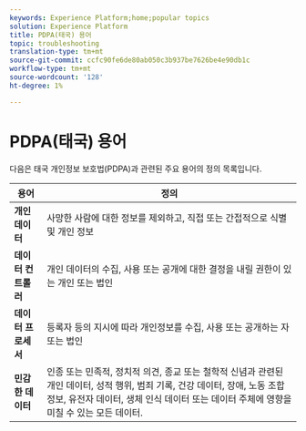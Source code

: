 ```yaml
---
keywords: Experience Platform;home;popular topics
solution: Experience Platform
title: PDPA(태국) 용어
topic: troubleshooting
translation-type: tm+mt
source-git-commit: ccfc90fe6de80ab050c3b937be7626be4e90db1c
workflow-type: tm+mt
source-wordcount: '128'
ht-degree: 1%

---
```



# PDPA(태국) 용어

다음은 태국 개인정보 보호법(PDPA)과 관련된 주요 용어의 정의 목록입니다.

| 용어 | 정의 |
| --- | --- |
| **개인 데이터** | 사망한 사람에 대한 정보를 제외하고, 직접 또는 간접적으로 식별 및 개인 정보 |
| **데이터 컨트롤러** | 개인 데이터의 수집, 사용 또는 공개에 대한 결정을 내릴 권한이 있는 개인 또는 법인 |
| **데이터 프로세서** | 등록자 등의 지시에 따라 개인정보를 수집, 사용 또는 공개하는 자 또는 법인 |
| **민감한 데이터** | 인종 또는 민족적, 정치적 의견, 종교 또는 철학적 신념과 관련된 개인 데이터, 성적 행위, 범죄 기록, 건강 데이터, 장애, 노동 조합 정보, 유전자 데이터, 생체 인식 데이터 또는 데이터 주체에 영향을 미칠 수 있는 모든 데이터. |